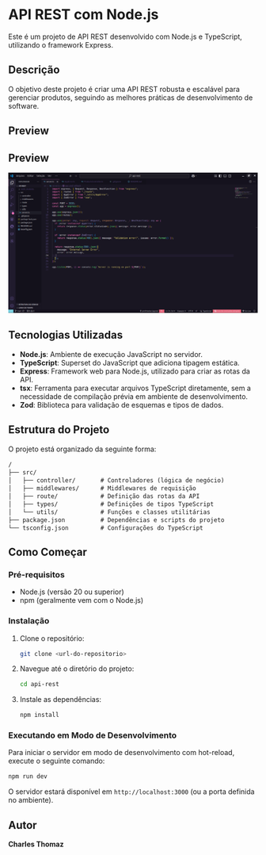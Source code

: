 # API REST com Node.js

Este é um projeto de API REST desenvolvido com Node.js e TypeScript, utilizando o framework Express.

## Descrição

O objetivo deste projeto é criar uma API REST robusta e escalável para gerenciar produtos, seguindo as melhores práticas de desenvolvimento de software.
## Preview
## Preview
![Visualização do Projeto](./preview.png)


## Tecnologias Utilizadas

-   **Node.js**: Ambiente de execução JavaScript no servidor.
-   **TypeScript**: Superset do JavaScript que adiciona tipagem estática.
-   **Express**: Framework web para Node.js, utilizado para criar as rotas da API.
-   **tsx**: Ferramenta para executar arquivos TypeScript diretamente, sem a necessidade de compilação prévia em ambiente de desenvolvimento.
-   **Zod**: Biblioteca para validação de esquemas e tipos de dados.

## Estrutura do Projeto

O projeto está organizado da seguinte forma:

```
/
├── src/
│   ├── controller/       # Controladores (lógica de negócio)
│   ├── middlewares/      # Middlewares de requisição
│   ├── route/            # Definição das rotas da API
│   ├── types/            # Definições de tipos TypeScript
│   └── utils/            # Funções e classes utilitárias
├── package.json          # Dependências e scripts do projeto
└── tsconfig.json         # Configurações do TypeScript
```

## Como Começar

### Pré-requisitos

-   Node.js (versão 20 ou superior)
-   npm (geralmente vem com o Node.js)

### Instalação

1.  Clone o repositório:
    ```bash
    git clone <url-do-repositorio>
    ```
2.  Navegue até o diretório do projeto:
    ```bash
    cd api-rest
    ```
3.  Instale as dependências:
    ```bash
    npm install
    ```

### Executando em Modo de Desenvolvimento

Para iniciar o servidor em modo de desenvolvimento com hot-reload, execute o seguinte comando:

```bash
npm run dev
```

O servidor estará disponível em `http://localhost:3000` (ou a porta definida no ambiente).

## Autor

**Charles Thomaz**
